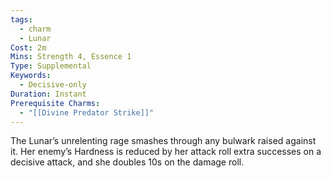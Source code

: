 ```yaml
---
tags:
  - charm
  - Lunar
Cost: 2m
Mins: Strength 4, Essence 1
Type: Supplemental
Keywords:
  - Decisive-only
Duration: Instant
Prerequisite Charms:
  - "[[Divine Predator Strike]]"
---
```

The Lunar’s unrelenting rage smashes through any bulwark raised against it. Her enemy’s Hardness is reduced by her attack roll extra successes on a decisive attack, and she doubles 10s on the damage roll.